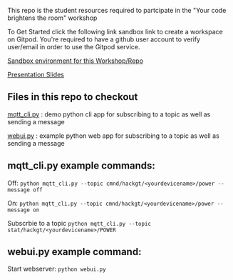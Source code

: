 This repo is the student resources required to partcipate in the "Your code brightens the room" workshop

To Get Started click the following link sandbox link to create a workspace on Gitpod.
You're required to have a github user account to verify user/email in order to use the Gitpod service.

[Sandbox environment for this Workshop/Repo](https://gitpod.io/#https://github.com/draco2003/iotworkshop)

[Presentation Slides](HackGT%20Workshop.pdf)

## Files in this repo to checkout

[mqtt_cli.py](mqtt_cli.py) : demo python cli app for subscribing to a topic as well as sending a message

[webui.py](webui.py) : example python web app for subscribing to a topic as well as sending a message


## mqtt_cli.py example commands:
Off:
`python mqtt_cli.py --topic cmnd/hackgt/<yourdevicename>/power --message off`

On:
`python mqtt_cli.py --topic cmnd/hackgt/<yourdevicename>/power --message on `

Subscrbie to a topic
`python mqtt_cli.py --topic stat/hackgt/<yourdevicename>/POWER`

## webui.py example command:
Start webserver:
`python webui.py`
